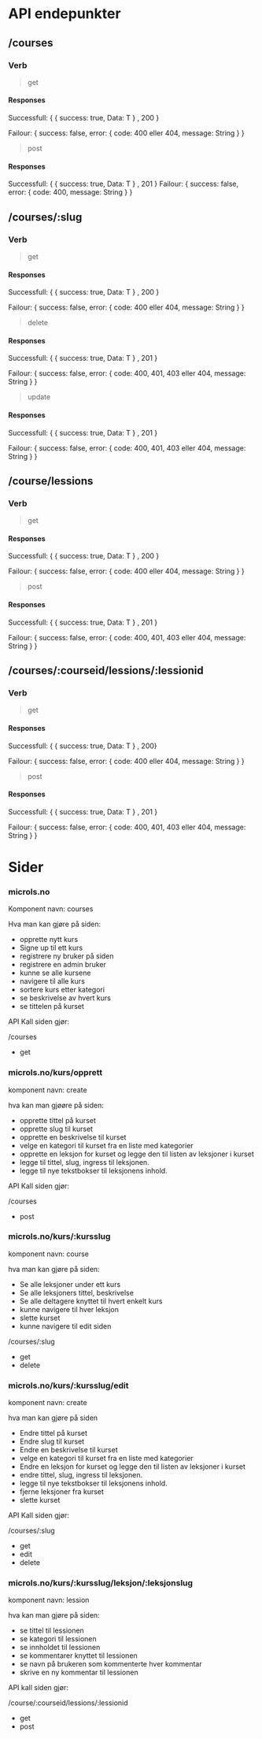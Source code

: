 # API endepunkter

## /courses
### Verb
> get

#### Responses
Successfull: {
    {
    success: true,
    Data: T
    }
    , 200
}
  
 Failour: {
    success: false,
    error: {
    code: 400 eller 404,
    message: String
    }
}

> post
#### Responses
 Successfull: {
    {
    success: true,
    Data: T
    }
    , 201
}
 Failour: {
    success: false,
    error: {
    code: 400,
    message: String
    }
}


## /courses/:slug
### Verb

> get
#### Responses
Successfull: {
    {
    success: true,
    Data: T
    }
    , 200
}
  
 Failour: {
    success: false,
    error: {
    code: 400 eller 404,
    message: String
    }
}


> delete
#### Responses
 Successfull: {
    {
    success: true,
    Data: T
    }
    , 201
}

Failour: {
    success: false,
    error: {
    code: 400, 401, 403 eller 404,
    message: String
    }
}


> update
#### Responses
 Successfull: {
    {
    success: true,
    Data: T
    }
    , 201
}

 Failour: {
    success: false,
    error: {
    code: 400, 401, 403 eller 404,
    message: String
    }
}

## /course/lessions
### Verb

>get
#### Responses
Successfull: {
    {
    success: true,
    Data: T
    }
    , 200
}

Failour: {
    success: false,
    error: {
    code: 400 eller 404,
    message: String
    }
}

>post
#### Responses
Successfull: {
    {
    success: true,
    Data: T
    }
    , 201
}

Failour: {
    success: false,
    error: {
    code: 400, 401, 403 eller 404,
    message: String
    }
}

## /courses/:courseid/lessions/:lessionid
### Verb

>get
#### Responses
Successfull: {
    {
    success: true,
    Data: T
    }
    , 200}

Failour: {
    success: false,
    error: {
        code: 400 eller 404,
        message: String
    }
}

> post
#### Responses
Successfull: {
    {
    success: true,
    Data: T
    }
    , 201
}

Failour: {
    success: false,
    error: {
    code: 400, 401, 403 eller 404,
    message: String
    }
}


# Sider

### microls.no
Komponent navn: courses

Hva man kan gjøre på siden:
- opprette nytt kurs
- Signe up til ett kurs
- registrere ny bruker på siden
- registrere en admin bruker
- kunne se alle kursene
- navigere til alle kurs
- sortere kurs etter kategori
- se beskrivelse av hvert kurs
- se tittelen på kurset

API Kall siden gjør:

/courses
* get

### microls.no/kurs/opprett
komponent navn: create

hva kan man gjøøre på siden:
- opprette tittel på kurset
- opprette slug til kurset
- opprette en beskrivelse til kurset
- velge en kategori til kurset fra en liste med kategorier
- opprette en leksjon for kurset og legge den til listen av leksjoner i kurset
- legge til tittel, slug, ingress til leksjonen.
- legge til nye tekstbokser til leksjonens inhold.

API Kall siden gjør:

/courses
* post


### microls.no/kurs/:kursslug
komponent navn: course

hva man kan gjøre på siden:
- Se alle leksjoner under ett kurs
- Se alle leksjoners tittel, beskrivelse
- Se alle deltagere knyttet til hvert enkelt kurs
- kunne navigere til hver leksjon
- slette kurset
- kunne navigere til edit siden

/courses/:slug
* get
* delete

### microls.no/kurs/:kursslug/edit
komponent navn: create

hva man kan gjøre på siden
- Endre tittel på kurset
- Endre slug til kurset
- Endre en beskrivelse til kurset
- velge en kategori til kurset fra en liste med kategorier
- Endre en leksjon for kurset og legge den til listen av leksjoner i kurset
- endre tittel, slug, ingress til leksjonen.
- legge til nye tekstbokser til leksjonens inhold.
- fjerne leksjoner fra kurset
- slette kurset


API Kall siden gjør:

/courses/:slug
* get
* edit
* delete

### microls.no/kurs/:kursslug/leksjon/:leksjonslug
komponent navn: lession

hva kan man gjøre på siden:
- se tittel til lessionen
- se kategori til lessionen
- se innholdet til lessionen
- se kommentarer knyttet til lessionen
- se navn på brukeren som kommenterte hver kommentar
- skrive en ny kommentar til lessionen

API kall siden gjør:

/course/:courseid/lessions/:lessionid
* get
* post



